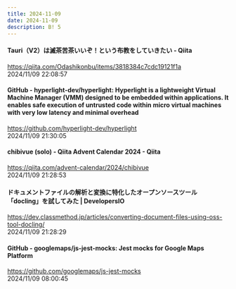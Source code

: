 ```yaml
---
title: 2024-11-09
date: 2024-11-09
description: B! 5
---
```


#### Tauri（V2）は滅茶苦茶いいぞ！という布教をしていきたい - Qiita
https://qiita.com/Odashikonbu/items/3818384c7cdc19121f1a<br>
2024/11/09 22:08:57<br>


#### GitHub - hyperlight-dev/hyperlight: Hyperlight is a lightweight Virtual Machine Manager (VMM) designed to be embedded within applications. It enables safe execution of untrusted code within micro virtual machines with very low latency and minimal overhead
https://github.com/hyperlight-dev/hyperlight<br>
2024/11/09 21:30:05<br>


#### chibivue (solo) - Qiita Advent Calendar 2024 - Qiita
https://qiita.com/advent-calendar/2024/chibivue<br>
2024/11/09 21:28:53<br>


#### ドキュメントファイルの解析と変換に特化したオープンソースツール「docling」を試してみた | DevelopersIO
https://dev.classmethod.jp/articles/converting-document-files-using-oss-tool-docling/<br>
2024/11/09 21:28:29<br>


#### GitHub - googlemaps/js-jest-mocks: Jest mocks for Google Maps Platform
https://github.com/googlemaps/js-jest-mocks<br>
2024/11/09 08:00:45<br>



